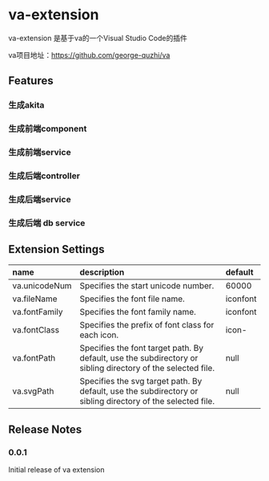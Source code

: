 # va-extension 

va-extension 是基于va的一个Visual Studio Code的插件

va项目地址：https://github.com/george-quzhi/va

## Features

### 生成akita
### 生成前端component
### 生成前端service
### 生成后端controller
### 生成后端service
### 生成后端 db service

## Extension Settings

|name|description|default|
|:---|:---|:---|
|va.unicodeNum|Specifies the start unicode number.|60000|
|va.fileName|Specifies the font file name.|iconfont|
|va.fontFamily|Specifies the font family name.|iconfont|
|va.fontClass|Specifies the prefix of font class for each icon.|icon-|
|va.fontPath|Specifies the font target path. By default, use the subdirectory or sibling directory of the selected file.|null|
|va.svgPath|Specifies the svg target path. By default, use the subdirectory or sibling directory of the selected file.|null|

## Release Notes

### 0.0.1

Initial release of va extension
